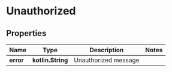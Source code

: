 
# Unauthorized

## Properties
Name | Type | Description | Notes
------------ | ------------- | ------------- | -------------
**error** | **kotlin.String** | Unauthorized message | 



